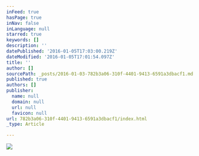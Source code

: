 ```yaml
---
inFeed: true
hasPage: true
inNav: false
inLanguage: null
starred: true
keywords: []
description: ''
datePublished: '2016-01-05T17:03:00.219Z'
dateModified: '2016-01-05T17:01:54.097Z'
title: ''
author: []
sourcePath: _posts/2016-01-03-782b3a06-310f-4401-9413-6591a3dbacf1.md
published: true
authors: []
publisher:
  name: null
  domain: null
  url: null
  favicon: null
url: 782b3a06-310f-4401-9413-6591a3dbacf1/index.html
_type: Article

---
```

![](https://s3-us-west-2.amazonaws.com/the-grid-img/p/0f9700c1036d0c2cbf2a60ffb91dfcf7fc3d0729.png)